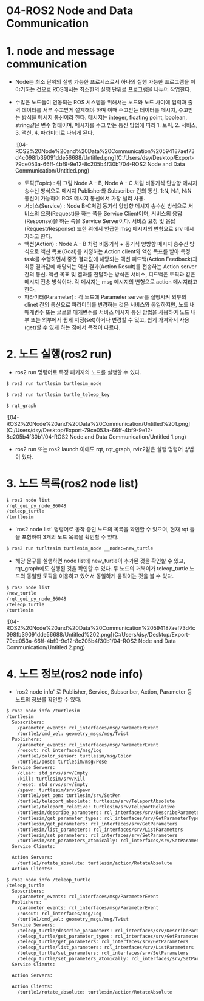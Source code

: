 # 04-ROS2 Node and Data Communication

# 1. node and message communication

- Node는 최소 단위의 실행 가능한 프로세스로서 하나의 실행 가능한 프로그램을 이야기하는 것으로 ROS에서는 최소한의 실행 단위로 프로그램을 나누어 작업한다.

- 수많은 노드들이 연동되는 ROS 시스템을 위해서는 노드와 노드 사이에 입력과 출력 데이터를 서루 주고받게 설계해야 하며 이때 주고받는 데이터를 메시지, 주고받는 방식을 메시지 통신이라 한다. 메시지는 integer, floating point, boolean, string같은 변수 형태이며, 메시지를 주고 받는 통신 방법에 따라 1. 토픽, 2. 서비스, 3. 액션, 4. 파라미터로 나뉘게 된다.

  ![04-ROS2%20Node%20and%20Data%20Communication%20594187aef73d4c098fb39091dde56688/Untitled.png](C:/Users/dsy/Desktop/Export-79ce053a-66ff-4bf9-9e12-8c205b4f30b1/04-ROS2 Node and Data Communication/Untitled.png)

  - 토픽(Topic)  : 위 그림 Node A - B, Node A - C 처럼 비동기식 단방향 메시지 송수신 방식으로 메시지 Publisher와 Subscriber 간의 통신. 1:N, N:1, N:N 통신이 가능하며 ROS 메시지 통신에서 가장 널리 사용.
  - 서비스(Service) : Node B-C처럼 동기식 양방향 메시지 송수신 방식으로 서비스의 요청(Request)을 하는 쪽을 Service Client이며, 서비스의 응답(Response)을 하는 쪽을 Service Server이다. 서비스 요청 및 응답(Request/Response) 또한 위에서 언급한 msg 메시지의 변형으로 srv 메시지라고 한다.
  - 액션(Action) : Node A - B 처럼 비동기식 + 동기식 양방향 메시지 송수신 방식으로 액션 목표(Goal)를 지정하는 Action client와 액션 목표를 받아 특정 task를 수행하면서 중간 결과값에 해당되는 액션 피드백(Action Feedback)과 최종 결과값에 해당되는 액션 결과(Action Result)를 전송하는 Action server 간의 통신. 액션 목표 및 결과를 전달하는 방식은 서비스, 피드백은 토픽과 같은 메시지 전송 방식이다. 각 메시지는 msg 메시지의 변형으로 action 메시지라고 한다.
  - 파라미터(Parameter) : 각 노드에 Parameter server를 실행시켜 외부의 clinet 간의 통신으로 파라미터를 변경하는 것은 서비스와 동일하지만, 노드 내 매개변수 또는 글로벌 매개변수를 서비스 메시지 통신 방법을 사용하여 노드 내부 또는 외부에서 쉽게 지정(set)하거나 변경할 수 있고, 쉽게 가져와서 사용(get)할 수 있게 하는 점에서 목적이 다르다.

# 2. 노드 실행(ros2 run)

- ros2 run 명령어로 특정 패키지의 노드를 실행할 수 있다.

```bash
$ ros2 run turtlesim turtlesim_node

$ ros2 run turtlesim turtle_teleop_key
```

```bash
$ rqt_graph
```

![04-ROS2%20Node%20and%20Data%20Communication/Untitled%201.png](C:/Users/dsy/Desktop/Export-79ce053a-66ff-4bf9-9e12-8c205b4f30b1/04-ROS2 Node and Data Communication/Untitled 1.png)

- ros2 run 또는 ros2 launch 이에도 rqt, rqt_graph, rviz2같은 실행 명령어 방법이 있다.

# 3. 노드 목록(ros2 node list)

```bash
$ ros2 node list
/rqt_gui_py_node_86048
/teleop_turtle
/turtlesim
```

- 'ros2 node list' 명령어로 동작 중인 노드의 목록을 확인할 수 있으며, 현재 rqt 툴을 포함하여 3개의 노드 목록을 확인할 수 있다.

```bash
$ ros2 run turltesim turtlesim_node __node:=new_turtle
```

- 해당 문구를 실행하면 node list에 new_turtle이 추가된 것을 확인할 수 있고, rqt_graph에도 실행된 것을 확인할 수 있다. 두 노드의 거북이가 teleop_turtle 노드의 동일한 토픽을 이용하고 있어서 동일하게 움직이는 것을 볼 수 있다.

```bash
$ ros2 node list
/new_turtle
/rqt_gui_py_node_86048
/teleop_turtle
/turtlesim
```

![04-ROS2%20Node%20and%20Data%20Communication%20594187aef73d4c098fb39091dde56688/Untitled%202.png](C:/Users/dsy/Desktop/Export-79ce053a-66ff-4bf9-9e12-8c205b4f30b1/04-ROS2 Node and Data Communication/Untitled 2.png)

# 4. 노드 정보(ros2 node info)

- 'ros2 node info' 로 Publisher, Service, Subscriber, Action, Parameter 등 노드의 정보를 확인할 수 있다.

```bash
$ ros2 node info /turtlesim
/turtlesim
  Subscribers:
    /parameter_events: rcl_interfaces/msg/ParameterEvent
    /turtle1/cmd_vel: geometry_msgs/msg/Twist
  Publishers:
    /parameter_events: rcl_interfaces/msg/ParameterEvent
    /rosout: rcl_interfaces/msg/Log
    /turtle1/color_sensor: turtlesim/msg/Color
    /turtle1/pose: turtlesim/msg/Pose
  Service Servers:
    /clear: std_srvs/srv/Empty
    /kill: turtlesim/srv/Kill
    /reset: std_srvs/srv/Empty
    /spawn: turtlesim/srv/Spawn
    /turtle1/set_pen: turtlesim/srv/SetPen
    /turtle1/teleport_absolute: turtlesim/srv/TeleportAbsolute
    /turtle1/teleport_relative: turtlesim/srv/TeleportRelative
    /turtlesim/describe_parameters: rcl_interfaces/srv/DescribeParameters
    /turtlesim/get_parameter_types: rcl_interfaces/srv/GetParameterTypes
    /turtlesim/get_parameters: rcl_interfaces/srv/GetParameters
    /turtlesim/list_parameters: rcl_interfaces/srv/ListParameters
    /turtlesim/set_parameters: rcl_interfaces/srv/SetParameters
    /turtlesim/set_parameters_atomically: rcl_interfaces/srv/SetParametersAtomically
  Service Clients:

  Action Servers:
    /turtle1/rotate_absolute: turtlesim/action/RotateAbsolute
  Action Clients:
```

```bash
$ ros2 node info /teleop_turtle 
/teleop_turtle
  Subscribers:
    /parameter_events: rcl_interfaces/msg/ParameterEvent
  Publishers:
    /parameter_events: rcl_interfaces/msg/ParameterEvent
    /rosout: rcl_interfaces/msg/Log
    /turtle1/cmd_vel: geometry_msgs/msg/Twist
  Service Servers:
    /teleop_turtle/describe_parameters: rcl_interfaces/srv/DescribeParameters
    /teleop_turtle/get_parameter_types: rcl_interfaces/srv/GetParameterTypes
    /teleop_turtle/get_parameters: rcl_interfaces/srv/GetParameters
    /teleop_turtle/list_parameters: rcl_interfaces/srv/ListParameters
    /teleop_turtle/set_parameters: rcl_interfaces/srv/SetParameters
    /teleop_turtle/set_parameters_atomically: rcl_interfaces/srv/SetParametersAtomically
  Service Clients:

  Action Servers:

  Action Clients:
    /turtle1/rotate_absolute: turtlesim/action/RotateAbsolute
```


